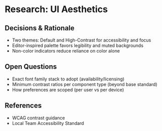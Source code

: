 # Research: UI Aesthetics

## Decisions & Rationale
- Two themes: Default and High-Contrast for accessibility and focus
- Editor-inspired palette favors legibility and muted backgrounds
- Non-color indicators reduce reliance on color alone

## Open Questions
- Exact font family stack to adopt (availability/licensing)
- Minimum contrast ratios per component type (beyond base standard)
- How preferences are scoped (per user vs per device)

## References
- WCAG contrast guidance
- Local Team Accessibility Standard
